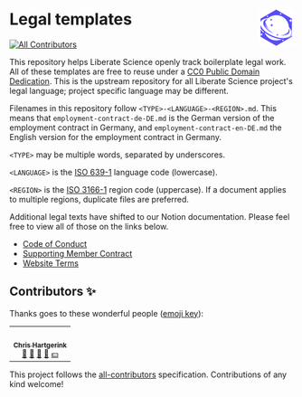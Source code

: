# Legal templates <img src="https://raw.githubusercontent.com/libscie/design/main/libscie-logomark-1024-square.png" align="right" height="64" />

<!-- ALL-CONTRIBUTORS-BADGE:START - Do not remove or modify this section -->

[![All Contributors](https://img.shields.io/badge/all_contributors-1-orange.svg?style=flat-square)](#contributors-)

<!-- ALL-CONTRIBUTORS-BADGE:END -->

This repository helps Liberate Science openly track boilerplate legal work. All of these templates are free to reuse under a [CC0 Public Domain Dedication](https://creativecommons.org/publicdomain/zero/1.0/legalcode). This is the upstream repository for all Liberate Science project's legal language; project specific language may be different.

Filenames in this repository follow `<TYPE>-<LANGUAGE>-<REGION>.md`. This means that `employment-contract-de-DE.md` is the German version of the employment contract in Germany, and `employment-contract-en-DE.md` the English version for the employment contract in Germany.

`<TYPE>` may be multiple words, separated by underscores.

`<LANGUAGE>` is the [ISO 639-1](https://en.wikipedia.org/wiki/List_of_ISO_639-1_codes) language code (lowercase).

`<REGION>` is the [ISO 3166-1](https://en.wikipedia.org/wiki/ISO_3166-1_alpha-2#Officially_assigned_code_elements) region code (uppercase). If a document applies to multiple regions, duplicate files are preferred.

Additional legal texts have shifted to our Notion documentation. Please feel free to view all of those on the links below.

- [Code of Conduct](https://www.notion.so/libscie/Code-of-Conduct-580ab64832a2478fad7d9dfad9d3da15)
- [Supporting Member Contract](https://www.notion.so/libscie/Supporting-member-contract-e6ab7f693f9f4a21ab9f768c3ad39791)
- [Website Terms](https://www.notion.so/libscie/Terms-641476955a404f49aca6c64f55efd026)

## Contributors ✨

Thanks goes to these wonderful people ([emoji key](https://allcontributors.org/docs/en/emoji-key)):

<!-- ALL-CONTRIBUTORS-LIST:START - Do not remove or modify this section -->
<!-- prettier-ignore-start -->
<!-- markdownlint-disable -->
<table>
  <tr>
    <td align="center"><a href="https://chjh.nl"><img src="https://avatars0.githubusercontent.com/u/2946344?v=4" width="100px;" alt=""/><br /><sub><b>Chris Hartgerink</b></sub></a><br /><a href="#maintenance-chartgerink" title="Maintenance">🚧</a> <a href="https://github.com/libscie/legal/commits?author=chartgerink" title="Documentation">📖</a> <a href="#ideas-chartgerink" title="Ideas, Planning, & Feedback">🤔</a> <a href="#question-chartgerink" title="Answering Questions">💬</a> <a href="#financial-chartgerink" title="Financial">💵</a></td>
  </tr>
</table>

<!-- markdownlint-enable -->
<!-- prettier-ignore-end -->

<!-- ALL-CONTRIBUTORS-LIST:END -->

This project follows the [all-contributors](https://github.com/all-contributors/all-contributors) specification. Contributions of any kind welcome!
